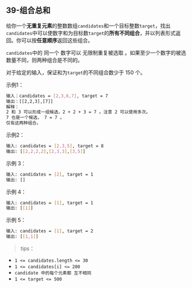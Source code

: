 ## 39-组合总和

给你一个**无重复元素**的整数数组`candidates`和一个目标整数`target`，找出`candidates`中可以使数字和为目标数`target`的**所有不同组合**，并以列表形式返回。你可以按**任意顺序**返回这些组合。

`candidates`中的 同一个 数字可以 无限制重复被选取 。如果至少一个数字的被选数量不同，则两种组合是不同的。

对于给定的输入，保证和为`target`的不同组合数少于 150 个。

示例1：
```bash
输入：candidates = [2,3,6,7], target = 7
输出：[[2,2,3],[7]]
解释：
2 和 3 可以形成一组候选，2 + 2 + 3 = 7 。注意 2 可以使用多次。
7 也是一个候选， 7 = 7 。
仅有这两种组合。
```
示例2：
```bash
输入: candidates = [2,3,5], target = 8
输出: [[2,2,2,2],[2,3,3],[3,5]]
```
示例 3：
```bash
输入: candidates = [2], target = 1
输出: []
```
示例 4：
```bash
输入: candidates = [1], target = 1
输出: [[1]]
```
示例 5：
```bash
输入: candidates = [1], target = 2
输出: [[1,1]]
```

>tips：
+ `1 <= candidates.length <= 30`
+ `1 <= candidates[i] <= 200`
+ `candidate 中的每个元素都 互不相同`
+ `1 <= target <= 500`
